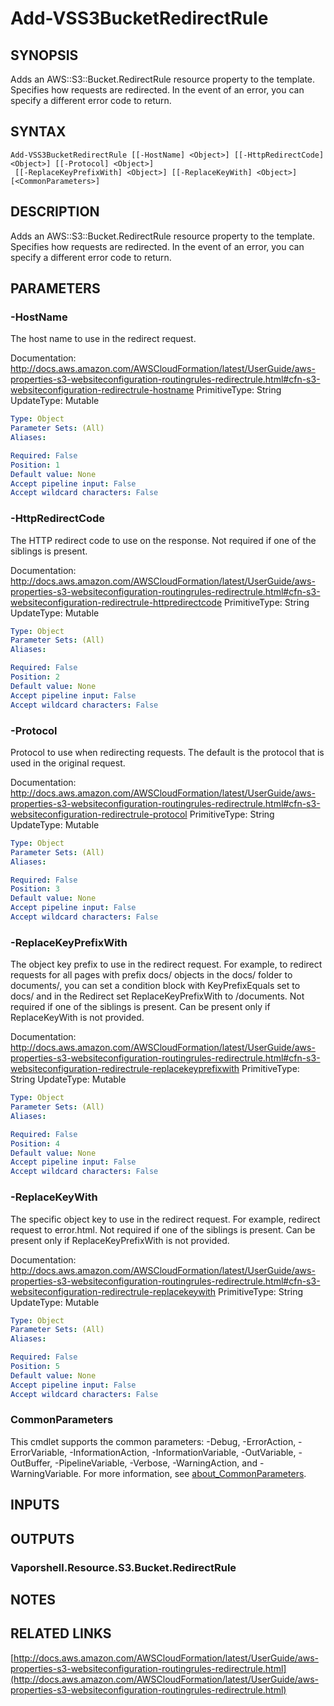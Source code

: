 # Add-VSS3BucketRedirectRule

## SYNOPSIS
Adds an AWS::S3::Bucket.RedirectRule resource property to the template.
Specifies how requests are redirected.
In the event of an error, you can specify a different error code to return.

## SYNTAX

```
Add-VSS3BucketRedirectRule [[-HostName] <Object>] [[-HttpRedirectCode] <Object>] [[-Protocol] <Object>]
 [[-ReplaceKeyPrefixWith] <Object>] [[-ReplaceKeyWith] <Object>] [<CommonParameters>]
```

## DESCRIPTION
Adds an AWS::S3::Bucket.RedirectRule resource property to the template.
Specifies how requests are redirected.
In the event of an error, you can specify a different error code to return.

## PARAMETERS

### -HostName
The host name to use in the redirect request.

Documentation: http://docs.aws.amazon.com/AWSCloudFormation/latest/UserGuide/aws-properties-s3-websiteconfiguration-routingrules-redirectrule.html#cfn-s3-websiteconfiguration-redirectrule-hostname
PrimitiveType: String
UpdateType: Mutable

```yaml
Type: Object
Parameter Sets: (All)
Aliases:

Required: False
Position: 1
Default value: None
Accept pipeline input: False
Accept wildcard characters: False
```

### -HttpRedirectCode
The HTTP redirect code to use on the response.
Not required if one of the siblings is present.

Documentation: http://docs.aws.amazon.com/AWSCloudFormation/latest/UserGuide/aws-properties-s3-websiteconfiguration-routingrules-redirectrule.html#cfn-s3-websiteconfiguration-redirectrule-httpredirectcode
PrimitiveType: String
UpdateType: Mutable

```yaml
Type: Object
Parameter Sets: (All)
Aliases:

Required: False
Position: 2
Default value: None
Accept pipeline input: False
Accept wildcard characters: False
```

### -Protocol
Protocol to use when redirecting requests.
The default is the protocol that is used in the original request.

Documentation: http://docs.aws.amazon.com/AWSCloudFormation/latest/UserGuide/aws-properties-s3-websiteconfiguration-routingrules-redirectrule.html#cfn-s3-websiteconfiguration-redirectrule-protocol
PrimitiveType: String
UpdateType: Mutable

```yaml
Type: Object
Parameter Sets: (All)
Aliases:

Required: False
Position: 3
Default value: None
Accept pipeline input: False
Accept wildcard characters: False
```

### -ReplaceKeyPrefixWith
The object key prefix to use in the redirect request.
For example, to redirect requests for all pages with prefix docs/ objects in the docs/ folder to documents/, you can set a condition block with KeyPrefixEquals set to docs/ and in the Redirect set ReplaceKeyPrefixWith to /documents.
Not required if one of the siblings is present.
Can be present only if ReplaceKeyWith is not provided.

Documentation: http://docs.aws.amazon.com/AWSCloudFormation/latest/UserGuide/aws-properties-s3-websiteconfiguration-routingrules-redirectrule.html#cfn-s3-websiteconfiguration-redirectrule-replacekeyprefixwith
PrimitiveType: String
UpdateType: Mutable

```yaml
Type: Object
Parameter Sets: (All)
Aliases:

Required: False
Position: 4
Default value: None
Accept pipeline input: False
Accept wildcard characters: False
```

### -ReplaceKeyWith
The specific object key to use in the redirect request.
For example, redirect request to error.html.
Not required if one of the siblings is present.
Can be present only if ReplaceKeyPrefixWith is not provided.

Documentation: http://docs.aws.amazon.com/AWSCloudFormation/latest/UserGuide/aws-properties-s3-websiteconfiguration-routingrules-redirectrule.html#cfn-s3-websiteconfiguration-redirectrule-replacekeywith
PrimitiveType: String
UpdateType: Mutable

```yaml
Type: Object
Parameter Sets: (All)
Aliases:

Required: False
Position: 5
Default value: None
Accept pipeline input: False
Accept wildcard characters: False
```

### CommonParameters
This cmdlet supports the common parameters: -Debug, -ErrorAction, -ErrorVariable, -InformationAction, -InformationVariable, -OutVariable, -OutBuffer, -PipelineVariable, -Verbose, -WarningAction, and -WarningVariable. For more information, see [about_CommonParameters](http://go.microsoft.com/fwlink/?LinkID=113216).

## INPUTS

## OUTPUTS

### Vaporshell.Resource.S3.Bucket.RedirectRule
## NOTES

## RELATED LINKS

[http://docs.aws.amazon.com/AWSCloudFormation/latest/UserGuide/aws-properties-s3-websiteconfiguration-routingrules-redirectrule.html](http://docs.aws.amazon.com/AWSCloudFormation/latest/UserGuide/aws-properties-s3-websiteconfiguration-routingrules-redirectrule.html)

